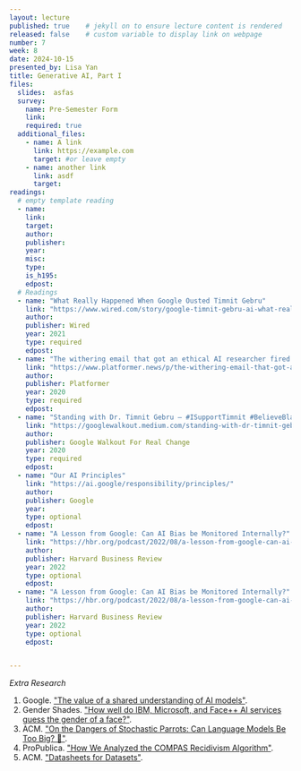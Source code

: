 ```yaml
---
layout: lecture
published: true    # jekyll on to ensure lecture content is rendered
released: false    # custom variable to display link on webpage
number: 7
week: 8
date: 2024-10-15
presented_by: Lisa Yan
title: Generative AI, Part I
files:
  slides:  asfas
  survey:
    name: Pre-Semester Form
    link: 
    required: true
  additional_files:
    - name: A link
      link: https://example.com
      target: #or leave empty
    - name: another link
      link: asdf
      target:
readings:
  # empty template reading 
  - name: 
    link:
    target:
    author:
    publisher: 
    year: 
    misc: 
    type: 
    is_h195: 
    edpost:
  # Readings
  - name: "What Really Happened When Google Ousted Timnit Gebru"
    link: "https://www.wired.com/story/google-timnit-gebru-ai-what-really-happened/"
    author:
    publisher: Wired
    year: 2021
    type: required
    edpost:
  - name: "The withering email that got an ethical AI researcher fired at Google"
    link: "https://www.platformer.news/p/the-withering-email-that-got-an-ethical"
    author:
    publisher: Platformer
    year: 2020
    type: required
    edpost:
  - name: "Standing with Dr. Timnit Gebru — #ISupportTimnit #BelieveBlackWomen"
    link: "https://googlewalkout.medium.com/standing-with-dr-timnit-gebru-isupporttimnit-believeblackwomen-6dadc300d382"
    author:
    publisher: Google Walkout For Real Change
    year: 2020
    type: required
    edpost:
  - name: "Our AI Principles"
    link: "https://ai.google/responsibility/principles/"
    author:
    publisher: Google
    year: 
    type: optional
    edpost:
  - name: "A Lesson from Google: Can AI Bias be Monitored Internally?"
    link: "https://hbr.org/podcast/2022/08/a-lesson-from-google-can-ai-bias-be-monitored-internally"
    author:
    publisher: Harvard Business Review
    year: 2022
    type: optional
    edpost:
  - name: "A Lesson from Google: Can AI Bias be Monitored Internally?"
    link: "https://hbr.org/podcast/2022/08/a-lesson-from-google-can-ai-bias-be-monitored-internally"
    author:
    publisher: Harvard Business Review
    year: 2022
    type: optional
    edpost:


---
```

<!-- information here --> 
_Extra Research_ <!-- Wasn't sure where to put this... put it here for now -->
1. Google. ["The value of a shared understanding of AI models"](https://modelcards.withgoogle.com/about).
2. Gender Shades. ["How well do IBM, Microsoft, and Face++ AI services guess the gender of a face?"](http://gendershades.org/).
3. ACM. ["On the Dangers of Stochastic Parrots: Can Language Models Be Too Big? 🦜"](https://dl.acm.org/doi/10.1145/3442188.3445922).
4. ProPublica. ["How We Analyzed the COMPAS Recidivism Algorithm"](https://www.propublica.org/article/how-we-analyzed-the-compas-recidivism-algorithm).
5. ACM. ["Datasheets for Datasets"](https://cacm.acm.org/magazines/2021/12/256932-datasheets-for-datasets/abstract).